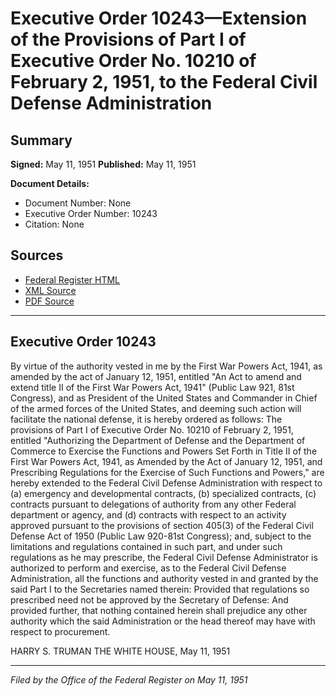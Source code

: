 # Executive Order 10243—Extension of the Provisions of Part I of Executive Order No. 10210 of February 2, 1951, to the Federal Civil Defense Administration

## Summary

**Signed:** May 11, 1951
**Published:** May 11, 1951

**Document Details:**
- Document Number: None
- Executive Order Number: 10243
- Citation: None

## Sources
- [Federal Register HTML](https://www.presidency.ucsb.edu/documents/executive-order-10243-extension-the-provisions-part-i-executive-order-no-10210-february-2)
- [XML Source](None)
- [PDF Source](None)

---

## Executive Order 10243

By virtue of the authority vested in me by the First War Powers Act, 1941, as amended by the act of January 12, 1951, entitled "An Act to amend and extend title II of the First War Powers Act, 1941" (Public Law 921, 81st Congress), and as President of the United States and Commander in Chief of the armed forces of the United States, and deeming such action will facilitate the national defense, it is hereby ordered as follows:
The provisions of Part I of Executive Order No. 10210 of February 2, 1951, entitled "Authorizing the Department of Defense and the Department of Commerce to Exercise the Functions and Powers Set Forth in Title II of the First War Powers Act, 1941, as Amended by the Act of January 12, 1951, and Prescribing Regulations for the Exercise of Such Functions and Powers," are hereby extended to the Federal Civil Defense Administration with respect to (a) emergency and developmental contracts, (b) specialized contracts, (c) contracts pursuant to delegations of authority from any other Federal department or agency, and (d) contracts with respect to an activity approved pursuant to the provisions of section 405(3) of the Federal Civil Defense Act of 1950 (Public Law 920-81st Congress); and, subject to the limitations and regulations contained in such part, and under such regulations as he may prescribe, the Federal Civil Defense Administrator is authorized to perform and exercise, as to the Federal Civil Defense Administration, all the functions and authority vested in and granted by the said Part I to the Secretaries named therein: Provided that regulations so prescribed need not be approved by the Secretary of Defense: And provided further, that nothing contained herein shall prejudice any other authority which the said Administration or the head thereof may have with respect to procurement.

HARRY S. TRUMAN
THE WHITE HOUSE,
May 11, 1951

---

*Filed by the Office of the Federal Register on May 11, 1951*
